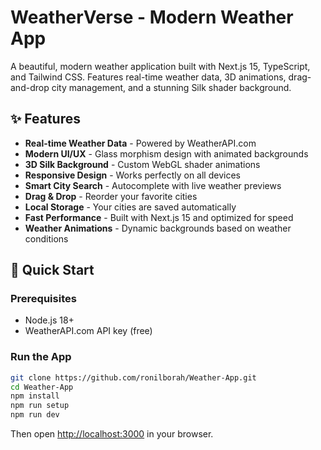 # WeatherVerse - Modern Weather App

A beautiful, modern weather application built with Next.js 15, TypeScript, and Tailwind CSS. Features real-time weather data, 3D animations, drag-and-drop city management, and a stunning Silk shader background.

## ✨ Features

- **Real-time Weather Data** - Powered by WeatherAPI.com
- **Modern UI/UX** - Glass morphism design with animated backgrounds
- **3D Silk Background** - Custom WebGL shader animations
- **Responsive Design** - Works perfectly on all devices
- **Smart City Search** - Autocomplete with live weather previews
- **Drag & Drop** - Reorder your favorite cities
- **Local Storage** - Your cities are saved automatically
- **Fast Performance** - Built with Next.js 15 and optimized for speed
- **Weather Animations** - Dynamic backgrounds based on weather conditions

## 🚀 Quick Start

### Prerequisites
- Node.js 18+ 
- WeatherAPI.com API key (free)

### Run the App

```bash
git clone https://github.com/ronilborah/Weather-App.git
cd Weather-App
npm install
npm run setup
npm run dev
```

Then open [http://localhost:3000](http://localhost:3000) in your browser.

